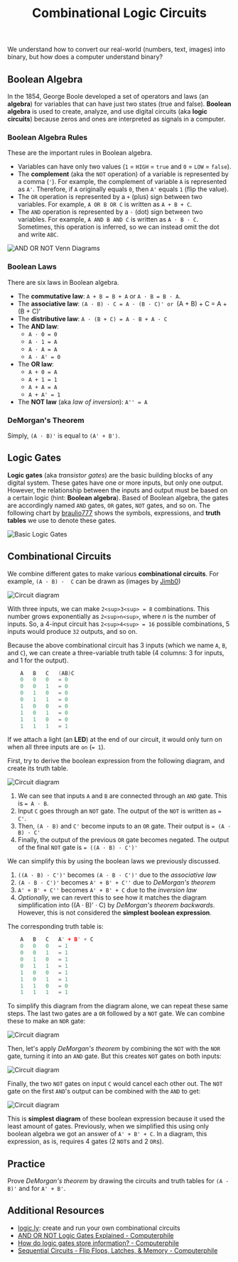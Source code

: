 ﻿---
# Posts need to have the `post` layout
layout: post

# The title of your post
title: Combinational Logic Circuits

# (Optional) Write a short (~150 characters) description of each blog post.
# This description is used to preview the page on search engines, social media, etc.
description: >
   How are zeros and ones understood by a computer? 

# (Optional) Link to an image that represents your blog post.
# The aspect ratio should be ~16:9.
image: /assets/img/default.jpg

# You can hide the description and/or image from the output
# (only visible to search engines) by setting:
# hide_description: true
# hide_image: true

# (Optional) Each post can have zero or more categories, and zero or more tags.
# The difference is that categories will be part of the URL, while tags will not.
# E.g. the URL of this post is <site.baseurl>/hydejack/2017/11/23/example-content/
categories: [CS 101]
tags: []
# If you want a category or tag to have its own page,
# check out `_featured_categories` and `_featured_tags` respectively.
---

We understand how to convert our real-world (numbers, text, images) into binary, but how does a computer understand binary? 

## Boolean Algebra

In the 1854, George Boole developed a set of operators and laws (an **algebra**) for 
variables that can have just two states (true and false). **Boolean algebra** 
is used to create, analyze, and use digital circuits (aka **logic circuits**) 
because zeros and ones are interpreted as signals in a computer.

### Boolean Algebra Rules
These are the important rules in Boolean algebra.
- Variables can have only two values (`1` = `HIGH` = `true` and `0` = `LOW` = `false`).
- The **complement** (aka the `NOT` operation) of a variable is represented by a comma (`'`). For example, the complement of variable `A` is represented as `A'`. Therefore, if `A` originally equals `0`, then `A'` equals `1` (flip the value).
- The `OR` operation is represented by a `+` (plus) sign between two variables. For example, `A OR B OR C` is written as `A + B + C`.
- The `AND` operation is represented by a `·` (dot) sign between two variables. For example, `A AND B AND C` is written as `A · B · C`. Sometimes, this operation is inferred, so we can instead omit the dot and write `ABC`.

![AND OR NOT Venn Diagrams](https://qph.fs.quoracdn.net/main-qimg-805e34db3accae95da9e1bebb6564135)

### Boolean Laws
There are six laws in Boolean algebra.
- The **commutative law**: `A + B = B + A` or `A · B = B · A`.
- The **associative law**: `(A · B) · C = A · (B · C)' or `(A + B) + C = A + (B + C)'
- The **distributive law**: `A · (B + C) = A · B + A · C`
- The **AND law**: 
	- `A · 0 = 0`
	- `A · 1 = A`
	- `A · A = A`
	- `A · A' = 0`
- The **OR law**:
	- `A + 0 = A`
	- `A + 1 = 1`
	- `A + A = A`
	- `A + A' = 1`
- The **NOT law** (aka *law of inversion*): `A'' = A`

### DeMorgan's Theorem

Simply, `(A · B)'` is equal to `(A' + B')`.

## Logic Gates

**Logic gates** (aka *transistor gates*) are the basic building blocks of any digital system. These gates have one or more inputs, but only one output. However, the relationship between the inputs and output must be based on a certain logic (hint: **Boolean algebra**). Based of Boolean algebra, the gates are accordingly named `AND` gates, `OR` gates, `NOT` gates, and so on. The following chart by [braulio777](https://www.instructables.com/id/Basic-Logic-Gates/) shows the symbols, expressions, and **truth tables** we use to denote these gates.

![Basic Logic Gates](https://cdn.instructables.com/F94/JZV3/IYYTP54L/F94JZV3IYYTP54L.LARGE.jpg?auto=webp&width=655)

## Combinational Circuits

We combine different gates to make various **combinational circuits**. For example, `(A · B) ·  C` can be drawn as (images by [Jimb0](https://learn.sparkfun.com/tutorials/logicblocks-experiment-guide/all))

![Circuit diagram](https://cdn.sparkfun.com/assets/learn_tutorials/2/1/6/07-animation_3AND.gif) 

With three inputs, we can make `2<sup>3<sup> = 8` combinations. This number grows exponentially as `2<sup>n<sup>`, where *n* is the number of inputs. So, a 4-input circuit has `2<sup>4<sup> = 16` possible combinations, 5 inputs would produce `32` outputs, and so on.

Because the above combinational circuit has 3 inputs (which we name `A`, `B`, and `C`), we can create a three-variable truth table (4 columns: 3 for inputs, and 1 for the output).

```cpp
	A	B	C	(AB)C
	0	0	0	= 0
	0	0	1	= 0
	0	1 	0	= 0
	0 	1 	1	= 0
	1	0 	0	= 0
	1 	0 	1 	= 0
	1 	1 	0	= 0
	1 	1 	1	= 1
```

If we attach a light (an **LED**) at the end of our circuit, it would only turn on when all three inputs are `on` (`= 1`).

First, try to derive the boolean expression from the following diagram, and create its truth table.

![Circuit diagram](https://cdn.sparkfun.com/assets/learn_tutorials/2/1/6/20-combinational_circuit.png)

1. We can see that inputs `A` and `B` are connected through an `AND` gate. This is `= A · B`.
2. Input `C` goes through an `NOT` gate. The output of the `NOT` is written as `= C'`.
3. Then, `(A · B)` and `C'` become inputs to an `OR` gate. Their output is `= (A · B) · C'`
4. Finally, the output of the previous `OR` gate becomes negated. The output of the final `NOT` gate is `= ((A · B) · C')'`

We can simplify this by using the boolean laws we previously discussed.
1. `((A · B) · C')'` becomes `(A · B · C')'` due to the *associative law*
2. `(A · B · C')'` becomes `A' + B' + C''` due to *DeMorgan's theorem*
3. `A' + B' + C''` becomes `A' + B' + C` due to the *inversion law*
4. *Optionally*, we can revert this to see how it matches the diagram simplification into ((A · B)' · C) by *DeMorgan's theorem backwards*. However, this is not considered the **simplest boolean expression**.

The corresponding truth table is:

```cpp
	A	B	C	A' + B' + C
	0	0	0	= 1
	0	0	1	= 1
	0	1 	0	= 1
	0 	1 	1	= 1
	1	0 	0	= 1
	1 	0 	1 	= 1
	1 	1 	0	= 0
	1 	1 	1	= 1
```

To simplify this diagram from the diagram alone, we can repeat these same steps. The last two gates are a `OR` followed by a `NOT` gate. We can combine these to make an `NOR` gate:

![Circuit diagram](https://cdn.sparkfun.com/assets/learn_tutorials/2/1/6/23-combinational_circuit_2.png)

Then, let's apply *DeMorgan's theorem* by combining the `NOT` with the `NOR` gate, turning it into an `AND` gate. But this creates `NOT` gates on both inputs:

![Circuit diagram](https://cdn.sparkfun.com/assets/learn_tutorials/2/1/6/24-combinational_circuit_3.png)

Finally, the two `NOT` gates on input `C` would cancel each other out. The `NOT` gate on the first `AND`'s output can be combined with the `AND` to get:

![Circuit diagram](https://cdn.sparkfun.com/assets/learn_tutorials/2/1/6/25-combinational_circuit_4.png)

This is **simplest diagram** of these boolean expression because it used the least amount of gates. Previously, when we simplified this using only boolean algebra we 
got an answer of `A' + B' + C`. In a diagram, this expression, as is, requires 4 gates (2 `NOT`s and 2 `OR`s).

## Practice
Prove *DeMorgan's theorem* by drawing the circuits and truth tables for `(A · B)'` and for `A' + B'`.

## Additional Resources
- [logic.ly](https://logic.ly/demo): create and run your own combinational circuits
- [AND OR NOT Logic Gates Explained - Computerphile](https://youtu.be/UvI-AMAtrvE)
- [How do logic gates store information? - Computerphile](https://youtu.be/XETZoRYdtkw)
- [Sequential Circuits - Flip Flops, Latches, & Memory - Computerphile](https://youtu.be/-Ecf7lb4aZ0)